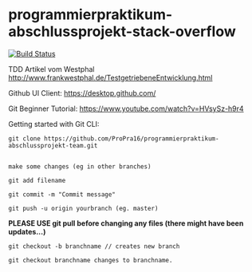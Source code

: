 # programmierpraktikum-abschlussprojekt-stack-overflow

[![Build Status](https://travis-ci.org/ProPra16/programmierpraktikum-abschlussprojekt-stack-overflow.svg?branch=master)](https://travis-ci.org/ProPra16/programmierpraktikum-abschlussprojekt-stack-overflow)

TDD Artikel vom Westphal http://www.frankwestphal.de/TestgetriebeneEntwicklung.html

Github UI Client: https://desktop.github.com/

Git Beginner Tutorial: https://www.youtube.com/watch?v=HVsySz-h9r4

Getting started with Git CLI:

```
git clone https://github.com/ProPra16/programmierpraktikum-abschlussprojekt-team.git
 

make some changes (eg in other branches)

git add filename

git commit -m "Commit message"

git push -u origin yourbranch (eg. master)
```

**PLEASE USE git pull before changing any files (there might have been updates...)**
```
git checkout -b branchname // creates new branch

git checkout branchname changes to branchname.
```
